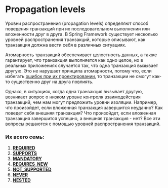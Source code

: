 # Propagation levels

Уровни распространения (propagation levels) определяют способ поведения транзакций при их последовательном выполнении
или вложенности друг в друга. В Spring Framework существует несколько уровней распространения транзакций, которые
описывают, как транзакция должна вести себя в различных ситуациях. 

Атомарность транзакций обеспечивает целостность данных, а также гарантирует, что транзакция выполняется как одно целое,
но в реальных приложениях случается так, что одна транзакция вызывает другую. Это не нарушает принципа атомарности,
потому что, если избегать [ошибок при их проектировании](transaction-problems.md), то транзакции не смогут как-то
существенно друг на друга повлиять. 

Однако, в ситуациях, когда одна транзакция вызывает другую, возникает вопрос о низком уровне контроля взаимодействия
транзакций, чем нам могут предложить уровни изоляции. Например, что произойдет, если вложенная транзакция завершится
неудачно? Как поведет себя внешняя транзакция? Что произойдет, если вложенная транзакция завершится успешно, а внешняя
транзакция - нет? Все эти вопросы решаются с помощью уровней распространения транзакций.

### Их всего семь:

1. [**REQUIRED**](propagation/required.md)
2. [**SUPPORTS**](propagation/supports.md)
3. [**MANDATORY**](propagation/mandatory.md)
4. [**REQUIRES_NEW**](propagation/requires-new)
5. [**NOT_SUPPORTED**](propagation/not-supported.md)
6. [**NEVER**](propagation/never.md)
7. [**NESTED**](propagation/nested.md)

